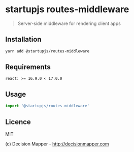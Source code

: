 # startupjs routes-middleware
> Server-side middleware for rendering client apps

## Installation

```sh
yarn add @startupjs/routes-middleware
```

## Requirements

```
react: >= 16.9.0 < 17.0.0
```

## Usage

```js
import '@startupjs/routes-middleware'
```

## Licence

MIT

(c) Decision Mapper - http://decisionmapper.com
